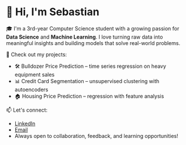 # 👋 Hi, I'm Sebastian

🎓 I'm a 3rd-year Computer Science student with a growing passion for **Data Science** and **Machine Learning**. I love turning raw data into meaningful insights and building models that solve real-world problems.

📂 Check out my projects:
- 🛠️ Bulldozer Price Prediction – time series regression on heavy equipment sales
- 📊 Credit Card Segmentation – unsupervised clustering with autoencoders
- 🏠 Housing Price Prediction – regression with feature analysis

📫 Let's connect:
- [LinkedIn](https://www.linkedin.com/in/sebastian-pruchnik-93b4bb262/)  
- [Email](sebastian.pruchnik.it@gmail.com)  
- Always open to collaboration, feedback, and learning opportunities!


